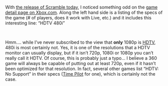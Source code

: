 With <a href="http://www.majornelson.com/archive/2006/09/13/Xbox-Live-Arcade-Scramble.aspx" target="_blank" class="broken_link">the release of Scramble today</a>, I noticed something odd on the <a href="http://www.xbox.com/en-US/games/s/scramblexboxlivearcade/default.htm" target="_blank" class="broken_link">game detail page on Xbox.com</a>. Along the&nbsp;left hand side is a listing of the specs of the game (# of players, does it work with Live, etc.) and it includes this interesting line: &#8220;HDTV 480i&#8221;

&nbsp;

Hmm&#8230;. while I&#8217;ve never subscribed to the view that **only** 1080p is <a href="http://en.wikipedia.org/wiki/HDTV" target="_blank">HDTV</a>, 480i is most certainly not. Yes, it is one of the resolutions that a HDTV monitor can usually display, but if it isn&#8217;t 720p, 1080i or 1080p you can&#8217;t really call it HDTV. Of course, this is probably just a typo&#8230;&nbsp;I believe a 360 game will always be capable of putting out at least 720p, even if it hasn&#8217;t been optimized for that resolution. In fact, several other games list &#8220;HDTV: No Support&#8221; in their specs (<a href="http://www.xbox.com/en-US/games/t/timepilotxboxlivearcade/" target="_blank" class="broken_link">Time Pilot</a> for one), which is certainly not the case.